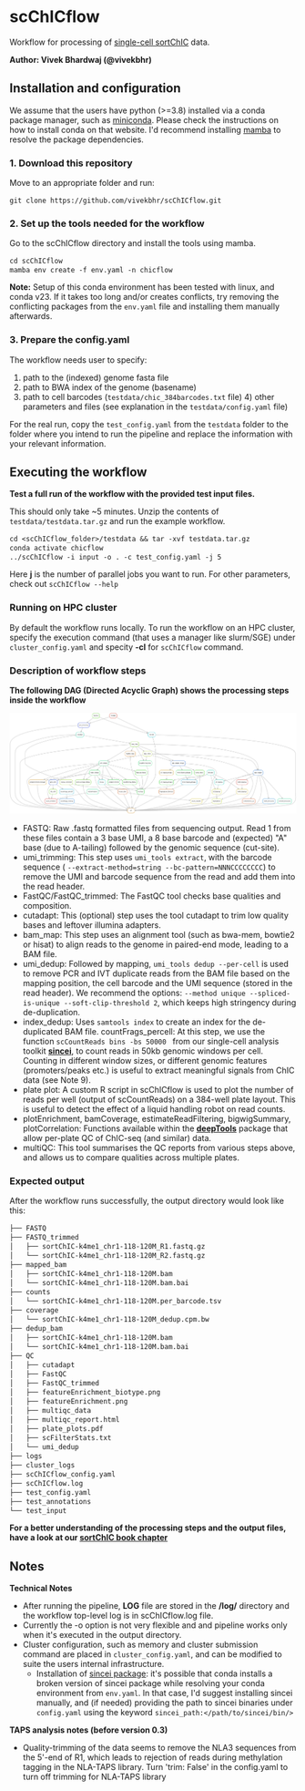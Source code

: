 # scChICflow

Workflow for processing of [single-cell sortChIC](https://www.ncbi.nlm.nih.gov/pmc/articles/PMC9925381/) data.

**Author: Vivek Bhardwaj (@vivekbhr)**

## Installation and configuration

We assume that the users have python (>=3.8) installed via a conda package manager, such as [miniconda](https://docs.conda.io/en/latest/miniconda.html). Please check the instructions on how to install conda on that website. I'd recommend installing [mamba](https://anaconda.org/conda-forge/mamba) to resolve the package dependencies.


### 1. Download this repository

Move to an appropriate folder and run:

```
git clone https://github.com/vivekbhr/scChICflow.git
```

### 2. Set up the tools needed for the workflow

Go to the scChICflow directory and install the tools using mamba.

```
cd scChICflow
mamba env create -f env.yaml -n chicflow
```

**Note:** Setup of this conda environment has been tested with linux, and conda v23. If it takes too long and/or creates conflicts, try removing the conflicting packages from the `env.yaml` file and installing them manually afterwards.


### 3. Prepare the config.yaml

The workflow needs user to specify:

  1) path to the (indexed) genome fasta file
  2) path to BWA index of the genome (basename)
  3) path to  cell barcodes (`testdata/chic_384barcodes.txt` file)
	4) other parameters and files (see explanation in the `testdata/config.yaml` file)

For the real run, copy the `test_config.yaml` from the `testdata` folder to the folder where you intend to run the pipeline and replace the information with your relevant information.


## Executing the workflow

**Test a full run of the workflow with the provided test input files.**

This should only take ~5 minutes. Unzip the contents of `testdata/testdata.tar.gz` and run the example workflow.

```
cd <scChICflow_folder>/testdata && tar -xvf testdata.tar.gz
conda activate chicflow
../scChICflow -i input -o . -c test_config.yaml -j 5
```

Here **j** is the number of parallel jobs you want to run. For other parameters, check out `scChICflow --help`

### Running on HPC cluster

By default the workflow runs locally. To run the workflow on an HPC cluster, specify the execution command (that uses a manager like slurm/SGE) under `cluster_config.yaml` and specity **-cl** for `scChICflow` command.


### Description of workflow steps

**The following DAG (Directed Acyclic Graph) shows the processing steps inside the workflow**

![DAG](./dag.png)

 - FASTQ: Raw .fastq formatted files from sequencing output. Read 1 from these files contain a 3 base UMI, a 8 base barcode and (expected) "A" base (due to A-tailing) followed by the genomic sequence (cut-site).
 - umi_trimming: This step uses `umi_tools extract`, with the barcode sequence ( `--extract-method=string --bc-pattern=NNNCCCCCCCC`) to remove the UMI and barcode sequence from the read and add them into the read header.
 - FastQC/FastQC_trimmed: The FastQC tool checks base qualities and composition.
 - cutadapt: This (optional) step uses the tool cutadapt to trim low quality bases and leftover illumina adapters.
 - bam_map: This step uses an alignment tool (such as bwa-mem, bowtie2 or hisat) to align reads to the genome in paired-end mode, leading to a BAM file.
 - umi_dedup: Followed by mapping, `umi_tools dedup --per-cell` is used to remove PCR and IVT duplicate reads from the BAM file based on the mapping position, the cell barcode and the UMI sequence (stored in the read header). We recommend the options: `--method unique --spliced-is-unique --soft-clip-threshold 2`, which keeps high stringency during de-duplication.
 - index_dedup: Uses `samtools index` to create an index for the de-duplicated BAM file.
countFrags_percell: At this step, we use the function `scCountReads bins -bs 50000 ` from our single-cell analysis toolkit [**sincei**](https://sincei.readthedocs.io/en/latest/), to count reads in 50kb genomic windows per cell. Counting in different window sizes, or different genomic features (promoters/peaks etc.) is useful to extract meaningful signals from ChIC data (see Note 9).
 - plate plot: A custom R script in scChICflow is used to plot the number of reads per well (output of scCountReads) on a 384-well plate layout. This is useful to detect the effect of a liquid handling robot on read counts.
 - plotEnrichment, bamCoverage, estimateReadFiltering, bigwigSummary, plotCorrelation: Functions available within the [**deepTools**](https://deeptools.readthedocs.io/en/develop/) package that allow per-plate QC of ChIC-seq (and similar) data.
 - multiQC: This tool summarises the QC reports from various steps above, and allows us to compare qualities across multiple plates.


### Expected output

After the workflow runs successfully, the output directory would look like this:

```
├── FASTQ
├── FASTQ_trimmed
│   ├── sortChIC-k4me1_chr1-118-120M_R1.fastq.gz
│   └── sortChIC-k4me1_chr1-118-120M_R2.fastq.gz
├── mapped_bam
│   ├── sortChIC-k4me1_chr1-118-120M.bam
│   └── sortChIC-k4me1_chr1-118-120M.bam.bai
├── counts
│   └── sortChIC-k4me1_chr1-118-120M.per_barcode.tsv
├── coverage
│   └── sortChIC-k4me1_chr1-118-120M_dedup.cpm.bw
├── dedup_bam
│   ├── sortChIC-k4me1_chr1-118-120M.bam
│   └── sortChIC-k4me1_chr1-118-120M.bam.bai
├── QC
│   ├── cutadapt
│   ├── FastQC
│   ├── FastQC_trimmed
│   ├── featureEnrichment_biotype.png
│   ├── featureEnrichment.png
│   ├── multiqc_data
│   ├── multiqc_report.html
│   ├── plate_plots.pdf
│   ├── scFilterStats.txt
│   └── umi_dedup
├── logs
├── cluster_logs
├── scChICflow_config.yaml
├── scChICflow.log
├── test_config.yaml
├── test_annotations
└── test_input

```

**For a better understanding of the processing steps and the output files, have a look at our [sortChIC book chapter]()**

## Notes

**Technical Notes**

  - After running the pipeline, **LOG** file are stored in the **<output>/log/** directory and the workflow top-level log is in scChICflow.log file.
  - Currently the -o option is not very flexible and and pipeline works only when it's executed in the output directory.
  - Cluster configuration, such as memory and cluster submission command are placed in `cluster_config.yaml`, and can be modified to suite the users internal infrastructure.
	- Installation of [sincei package](https://sincei.readthedocs.io/en/latest/): it's possible that conda installs a broken version of sincei package while resolving your conda environment from `env.yaml`. In that case, I'd suggest installing sincei manually, and (if needed) providing the path to sincei binaries under `config.yaml` using the keyword `sincei_path:</path/to/sincei/bin/>`


**TAPS analysis notes (before version 0.3)**
  - Quality-trimming of the data seems to remove the NLA3 sequences from the 5'-end of R1, which leads to
    rejection of reads during methylation tagging in the NLA-TAPS library. Turn 'trim: False' in the config.yaml to
    turn off trimming for NLA-TAPS library
